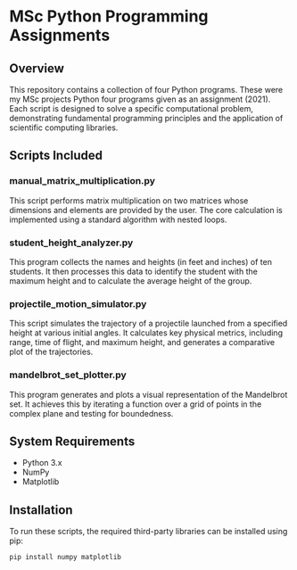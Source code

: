 # MSc Python Programming Assignments

## Overview

This repository contains a collection of four Python programs. These were my MSc projects Python four programs given as an assignment (2021). Each script is designed to solve a specific computational problem, demonstrating fundamental programming principles and the application of scientific computing libraries.

## Scripts Included

### manual_matrix_multiplication.py
This script performs matrix multiplication on two matrices whose dimensions and elements are provided by the user. The core calculation is implemented using a standard algorithm with nested loops.

### student_height_analyzer.py
This program collects the names and heights (in feet and inches) of ten students. It then processes this data to identify the student with the maximum height and to calculate the average height of the group.

### projectile_motion_simulator.py
This script simulates the trajectory of a projectile launched from a specified height at various initial angles. It calculates key physical metrics, including range, time of flight, and maximum height, and generates a comparative plot of the trajectories.

### mandelbrot_set_plotter.py
This program generates and plots a visual representation of the Mandelbrot set. It achieves this by iterating a function over a grid of points in the complex plane and testing for boundedness.

## System Requirements

* Python 3.x
* NumPy
* Matplotlib

## Installation

To run these scripts, the required third-party libraries can be installed using pip:

```bash
pip install numpy matplotlib
